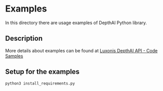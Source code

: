 # Examples

In this directory there are usage examples of DepthAI Python library.

## Description

More details about examples can be found at [Luxonis DepthAI API - Code Samples](https://docs.luxonis.com/projects/api/en/latest/tutorials/code_samples/)

## Setup for the examples

```
python3 install_requirements.py
```
